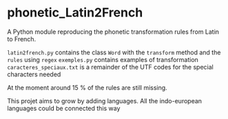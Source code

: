 # phonetic_Latin2French

A Python module reproducing the phonetic transformation rules from Latin to French.

`latin2french.py` contains the class `Word` with the `transform` method and the `rules` using `regex`
`exemples.py` contains examples of transformation
`caracteres_speciaux.txt` is a remainder of the UTF codes for the special characters needed

At the moment around 15 % of the rules are still missing. 

This projet aims to grow by adding languages. All the indo-european languages could be connected this way
